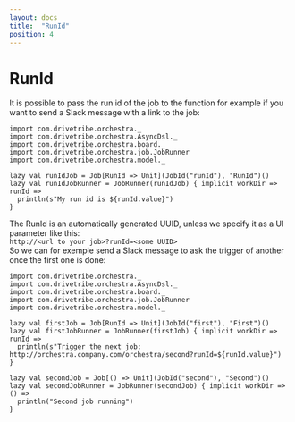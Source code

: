 ```yaml
---
layout: docs
title:  "RunId"
position: 4
---
```


# RunId

It is possible to pass the run id of the job to the function for example if you want to send a Slack message with a
link to the job:
```tut:silent
import com.drivetribe.orchestra._
import com.drivetribe.orchestra.AsyncDsl._
import com.drivetribe.orchestra.board._
import com.drivetribe.orchestra.job.JobRunner
import com.drivetribe.orchestra.model._

lazy val runIdJob = Job[RunId => Unit](JobId("runId"), "RunId")()
lazy val runIdJobRunner = JobRunner(runIdJob) { implicit workDir => runId =>
  println(s"My run id is ${runId.value}")
}
```

The RunId is an automatically generated UUID, unless we specify it as a UI parameter like this:  
`http://<url to your job>?runId=<some UUID>`  
So we can for exemple send a Slack message to ask the trigger of another once the first one is done:
```tut:silent
import com.drivetribe.orchestra._
import com.drivetribe.orchestra.AsyncDsl._
import com.drivetribe.orchestra.board._
import com.drivetribe.orchestra.job.JobRunner
import com.drivetribe.orchestra.model._

lazy val firstJob = Job[RunId => Unit](JobId("first"), "First")()
lazy val firstJobRunner = JobRunner(firstJob) { implicit workDir => runId =>
  println(s"Trigger the next job: http://orchestra.company.com/orchestra/second?runId=${runId.value}")
}

lazy val secondJob = Job[() => Unit](JobId("second"), "Second")()
lazy val secondJobRunner = JobRunner(secondJob) { implicit workDir => () =>
  println("Second job running")
}
```
